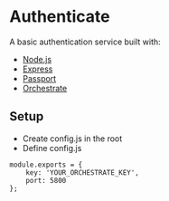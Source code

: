 # Authenticate

A basic authentication service built with:

- [Node.js][node]
- [Express][express]
- [Passport][passport]
- [Orchestrate][orchestrate]

## Setup

- Create config.js in the root
- Define config.js
```
module.exports = {
    key: 'YOUR_ORCHESTRATE_KEY',
    port: 5800
};
```


[node]: https://nodejs.org
[express]: http://expressjs.com/
[passport]: http://passportjs.org/
[orchestrate]: https://orchestrate.io/
